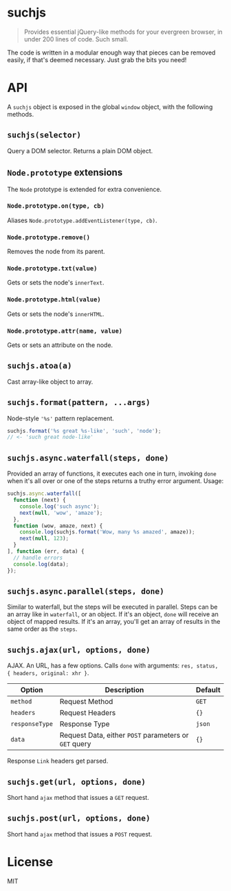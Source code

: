 # suchjs

> Provides essential jQuery-like methods for your evergreen browser, in under 200 lines of code. Such small.

The code is written in a modular enough way that pieces can be removed easily, if that's deemed necessary. Just grab the bits you need!

# API

A `suchjs` object is exposed in the global `window` object, with the following methods.

## `suchjs(selector)`

Query a DOM selector. Returns a plain DOM object.

## `Node.prototype` extensions

The `Node` prototype is extended for extra convenience.

### `Node.prototype.on(type, cb)`

Aliases `Node.prototype.addEventListener(type, cb)`.

### `Node.prototype.remove()`

Removes the node from its parent.

### `Node.prototype.txt(value)`

Gets or sets the node's `innerText`.

### `Node.prototype.html(value)`

Gets or sets the node's `innerHTML`.

### `Node.prototype.attr(name, value)`

Gets or sets an attribute on the node.

## `suchjs.atoa(a)`

Cast array-like object to array.

## `suchjs.format(pattern, ...args)`

Node-style `'%s'` pattern replacement.

```js
suchjs.format('%s great %s-like', 'such', 'node');
// <- 'such great node-like'
```

## `suchjs.async.waterfall(steps, done)`

Provided an array of functions, it executes each one in turn, invoking `done` when it's all over or one of the steps returns a truthy error argument. Usage:

```js
suchjs.async.waterfall([
  function (next) {
    console.log('such async');
    next(null, 'wow', 'amaze');
  },
  function (wow, amaze, next) {
    console.log(suchjs.format('Wow, many %s amazed', amaze));
    next(null, 123);
  }
], function (err, data) {
  // handle errors
  console.log(data);
});
```

## `suchjs.async.parallel(steps, done)`

Similar to waterfall, but the steps will be executed in parallel. Steps can be an array like in `waterfall`, or an object. If it's an object, `done` will receive an object of mapped results. If it's an array, you'll get an array of results in the same order as the `steps`.

## `suchjs.ajax(url, options, done)`

AJAX. An URL, has a few options. Calls `done` with arguments: `res, status, { headers, original: xhr }`.

Option|Description|Default
----|----|----
`method`|Request Method|`GET`
`headers`|Request Headers|`{}`
`responseType`|Response Type|`json`
`data`|Request Data, either `POST` parameters or `GET` query|`{}`

Response `Link` headers get parsed.

## `suchjs.get(url, options, done)`

Short hand `ajax` method that issues a `GET` request.

## `suchjs.post(url, options, done)`

Short hand `ajax` method that issues a `POST` request.

# License

MIT
